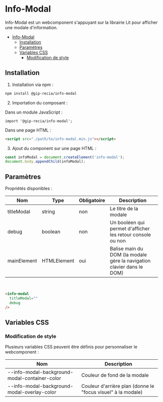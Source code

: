 # Info-Modal

Info-Modal est un webcomponent s'appuyant sur la librairie Lit pour afficher une modale d'information.

- [Info-Modal](#info-modal)
  - [Installation](#installation)
  - [Paramètres](#paramètres)
  - [Variables CSS](#variables-css)
    - [Modification de style](#modification-de-style)

## Installation

1. Installation via npm :

```sh
npm install @gip-recia/info-modal
```

2. Importation du composant :

Dans un module JavaScript :

```
import '@gip-recia/info-modal';
```

Dans une page HTML :

```html
<script src="./path/to/info-modal.min.js"></script>
```

3. Ajout du component sur une page HTML :

```js
const infoModal = document.createElement('info-modal');
document.body.appendChild(infoModal);
```

## Paramètres

Propriétés disponibles :

| Nom         | Type        | Obligatoire | Description                                                           |
| ----------- | ----------- | ----------- | --------------------------------------------------------------------- |
| titleModal  | string      | non         | Le titre de la modale                                                 |
| debug       | boolean     | non         | Un booléen qui permet d'afficher les retour console ou non            |
| mainElement | HTMLElement | oui         | Balise main du DOM (la modale gère la navigation clavier dans le DOM) |

<br/>

```html
<info-modal
  titleModal=""
  debug
/>
```

## Variables CSS

### Modification de style

Plusieurs variables CSS peuvent être définis pour personnaliser le webcomponent :

| Nom                                           | Description                                                  |
| --------------------------------------------- | ------------------------------------------------------------ |
| --info-modal-background-modal-container-color | Couleur de fond de la modale                                 |
| --info-modal-background-modal-overlay-color   | Couleur d'arrière plan (donne le "focus visuel" à la modale) |
